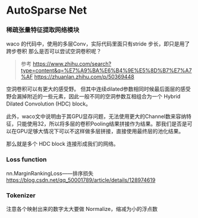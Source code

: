 # AutoSparse Net

### 稀疏张量特征提取网络模块
waco 的代码中，使用的多层Conv，实际代码里面只有stride 步长，即只是用了跨步卷积
那么是否可以尝试空洞卷积呢？
> 参考
> https://www.zhihu.com/search?type=content&q=%E7%A9%BA%E6%B4%9E%E5%8D%B7%E7%A7%AF
> https://zhuanlan.zhihu.com/p/50369448

空洞卷积可以有更大的感受野。
但其中连续dilated参数相同时候最后面层的感受野会漏掉附近的一些元素，因此一般不同的空洞参数互相组合为一个 Hybrid Dilated Convolution (HDC) block。

此外，waco文中说明由于其GPU显存问题，无法使用更大的Channel数来容纳特征，只能使用32，所以将多层的卷积Pooling结果拼接作为结果。那我们是否是可以在GPU足够大情况下可以不这样做多层拼接，直接使用最终层的池化结果。

那么就是多个 HDC block 连接形成我们的网络。


### Loss function
nn.MarginRankingLoss——排序损失 https://blog.csdn.net/qq_50001789/article/details/128974619

### Tokenizer
注意各个映射出来的数字太大要做 Normalize，缩减为小的浮点数


